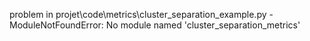 problem in projet\code\metrics\cluster_separation_example.py - ModuleNotFoundError: No module named 'cluster_separation_metrics'
